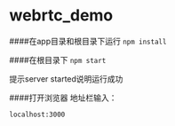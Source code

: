 # webrtc_demo

####在app目录和根目录下运行
`npm install`

####在根目录下
`npm start`

提示server started说明运行成功

####打开浏览器
地址栏输入：

`localhost:3000`
